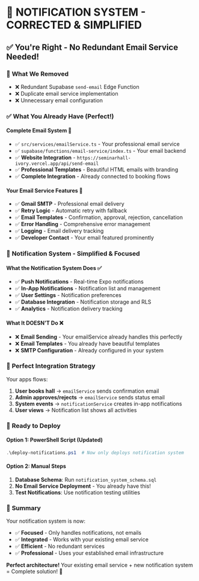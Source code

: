 # 🎯 NOTIFICATION SYSTEM - CORRECTED & SIMPLIFIED

## ✅ **You're Right - No Redundant Email Service Needed!**

### 🚫 **What We Removed**

- ❌ Redundant Supabase `send-email` Edge Function
- ❌ Duplicate email service implementation
- ❌ Unnecessary email configuration

### ✅ **What You Already Have (Perfect!)**

#### **Complete Email System** 📧

- ✅ `src/services/emailService.ts` - Your professional email service
- ✅ `supabase/functions/email-service/index.ts` - Your email backend
- ✅ **Website Integration** - `https://seminarhall-ivory.vercel.app/api/send-email`
- ✅ **Professional Templates** - Beautiful HTML emails with branding
- ✅ **Complete Integration** - Already connected to booking flows

#### **Your Email Service Features** 🚀

- ✅ **Gmail SMTP** - Professional email delivery
- ✅ **Retry Logic** - Automatic retry with fallback
- ✅ **Email Templates** - Confirmation, approval, rejection, cancellation
- ✅ **Error Handling** - Comprehensive error management
- ✅ **Logging** - Email delivery tracking
- ✅ **Developer Contact** - Your email featured prominently

### 🔔 **Notification System - Simplified & Focused**

#### **What the Notification System Does** ✅

- ✅ **Push Notifications** - Real-time Expo notifications
- ✅ **In-App Notifications** - Notification list and management
- ✅ **User Settings** - Notification preferences
- ✅ **Database Integration** - Notification storage and RLS
- ✅ **Analytics** - Notification delivery tracking

#### **What It DOESN'T Do** ❌

- ❌ **Email Sending** - Your emailService already handles this perfectly
- ❌ **Email Templates** - You already have beautiful templates
- ❌ **SMTP Configuration** - Already configured in your system

### 🎯 **Perfect Integration Strategy**

Your apps flows:

1. **User books hall** → `emailService` sends confirmation email
2. **Admin approves/rejects** → `emailService` sends status email
3. **System events** → `notificationService` creates in-app notifications
4. **User views** → Notification list shows all activities

### 🚀 **Ready to Deploy**

#### **Option 1: PowerShell Script (Updated)**

```powershell
.\deploy-notifications.ps1  # Now only deploys notification system
```

#### **Option 2: Manual Steps**

1. **Database Schema**: Run `notification_system_schema.sql`
2. **No Email Service Deployment** - You already have this!
3. **Test Notifications**: Use notification testing utilities

### 🎉 **Summary**

Your notification system is now:

- ✅ **Focused** - Only handles notifications, not emails
- ✅ **Integrated** - Works with your existing email service
- ✅ **Efficient** - No redundant services
- ✅ **Professional** - Uses your established email infrastructure

**Perfect architecture!** Your existing email service + new notification system = Complete solution! 🚀
